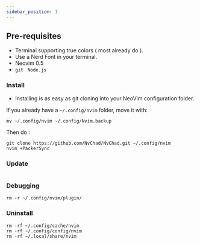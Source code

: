 ```yaml
---
sidebar_position: 1
---
```


## Pre-requisites 

- Terminal supporting true colors ( most already do ).
- Use a Nerd Font in your terminal.
- Neovim 0.5
- ```git``` ``` Node.js```

### Install

- Installing is as easy as git cloning into your NeoVim configuration folder.

If you already have a `~/.config/nvim` folder, move it with:

```shell
mv ~/.config/nvim ~/.config/Nvim.backup
```
Then do : 

``` shell 
git clone https://github.com/NvChad/NvChad.git ~/.config/nvim
nvim +PackerSync
```

### Update

```

```

### Debugging

```shell
rm -r ~/.config/nvim/plugin/
```

### Uninstall

```shell
rm -rf ~/.config/cache/nvim
rm -rf ~/.config/config/nvim
rm -rf ~/.local/share/nvim
```
